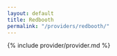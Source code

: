 ```yaml
---
layout: default
title: Redbooth
permalink: "/providers/redbooth/"
---
```


{% include provider/provider.md %}
